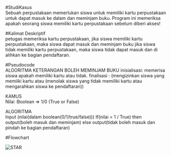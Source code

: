 #StudiKasus
<br> 
Sebuah perpustakaan memerlukan siswa untuk memiliki kartu perpustakaan untuk dapat masuk ke dalam dan meminjam buku. Program ini memeriksa apakah seorang siswa memiliki kartu perpustakaan sebelum diberi akses!

#Kalimat Deskriptif
<br>
petugas memeriksa kartu perpustakaan,
jika siswa memiliki kartu perpustakaan, maka siswa dapat masuk dan meminjam buku
jika siswa tidak memiliki kartu perpustakaan, maka siswa tidak dapat masuk dan di alihkan ke bagian pendaftaran.

#Pseudocode
<br>
ALGORITMA KETERANGAN BOLEH MEMINJAM BUKU
inisialisasi: memerisa siswa apakah memiliki kartu atau tidak.
finalisasi  : (mengizinkan siswa yang memiiki kartu atau (menolak siswa yang tidak memiliki kartu atau mengarahkan siswa ke pendaftaran))

KAMUS
<br>
Nilai :Boolean => 1/0 (True or False)

ALGORITMA
<br>
Input (nilai(dalam boolean(0/1/true/false)))
If(nilai = 1 / True) then
output(boleh masuk dan meminjam)
else
output(tidak boleh masuk dan pindah ke bagian pendaftaran)

#Flowchart

![STAR](https://github.com/Rifyal05/EXERCISE1/assets/145568253/cb52a553-b8ba-4b14-9062-406f4eda81dc)
